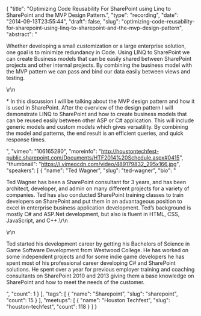{
  "title": "Optimizing Code Reusability For SharePoint using Linq to SharePoint and the MVP Design Pattern.",
  "type": "recording",
  "date": "2014-09-13T23:55:44",
  "draft": false,
  "slug": "optimizing-code-reusability-for-sharepoint-using-linq-to-sharepoint-and-the-mvp-design-pattern",
  "abstract": "<p>Whether developing a small customization or a large enterprise solution, one goal is to minimize redundancy in Code. Using LINQ to SharePoint we can create Business models that can be easily shared between SharePoint projects and other internal projects. By combining the business model with the MVP pattern we can pass and bind our data easily between views and testing.</p>\r\n<p>* In this discussion I will be talking about the MVP design pattern and how it is used in SharePoint. After the overview of the design pattern I will demonstrate LINQ to SharePoint and how to create business models that can be reused easily between other ASP or C# application. This will include generic models and custom models which gives versatility. By combining the model and patterns, the end result is an efficient queries, and quick response times.</p>",
  "vimeo": "106165280",
  "moreinfo": "http://houstontechfest-public.sharepoint.com/Documents/HTF2014%20Schedule.aspx#0415",
  "thumbnail": "https://i.vimeocdn.com/video/489179832_295x166.jpg",
  "speakers": [
    {
      "name": "Ted Wagner",
      "slug": "ted-wagner",
      "bio": "<p>Ted Wagner has been a SharePoint consultant for 3 years, and has been architect, developer, and admin on many different projects for a variety of companies. Ted has also conducted SharePoint training classes to train developers on SharePoint and put them in an advantageous position to excel in enterprise business application development. Ted’s background is mostly C# and ASP.Net development, but also is fluent in HTML, CSS, JavaScript, and C++.\r\n</p>\r\n<p>Ted started his development career by getting his Bachelors of Science in Game Software Development from Westwood College. He has worked on some independent projects and for some indie game developers he has spent most of his professional career developing C# and SharePoint solutions. He spent over a year for previous employer training and coaching consultants on SharePoint 2010 and 2013 giving them a base knowledge on SharePoint and how to meet the needs of the customer.</p>",
      "count": 1
    }
  ],
  "tags": [
    {
      "name": "Sharepoint",
      "slug": "sharepoint",
      "count": 15
    }
  ],
  "meetups": [
    {
      "name": "Houston Techfest",
      "slug": "houston-techfest",
      "count": 118
    }
  ]
}